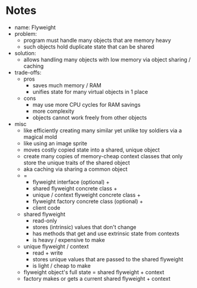 # Notes

- name: Flyweight
- problem:
  - program must handle many objects that are memory heavy
  - such objects hold duplicate state that can be shared
- solution:
  - allows handling many objects with low memory via object sharing / caching
- trade-offs:
  - pros
    - saves much memory / RAM
    - unifies state for many virtual objects in 1 place
  - cons
    - may use more CPU cycles for RAM savings
    - more complexity
    - objects cannot work freely from other objects
- misc
  - like efficiently creating many similar yet unlike toy soldiers via a magical mold
  - like using an image sprite
  - moves costly copied state into a shared, unique object
  - create many copies of memory-cheap context classes that only store the unique traits of the shared object
  - aka caching via sharing a common object
  - =
    - flyweight interface (optional) +
    - shared flyweight concrete class +
    - unique / context flyweight concrete class +
    - flyweight factory concrete class (optional) +
    - client code
  - shared flyweight
    - read-only
    - stores (intrinsic) values that don't change
    - has methods that get and use extrinsic state from contexts
    - is heavy / expensive to make
  - unique flyweight / context
    - read + write
    - stores unique values that are passed to the shared flyweight
    - is light / cheap to make
  - flyweight object's full state = shared flyweight + context
  - factory makes or gets a current shared flyweight + context
